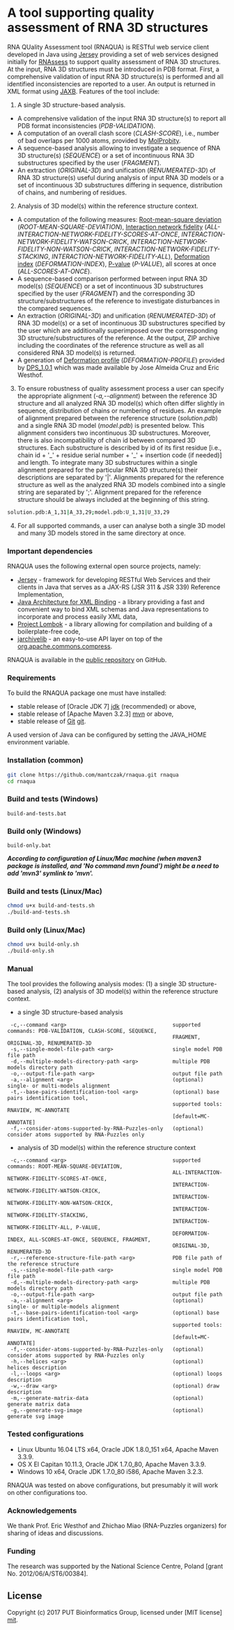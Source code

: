 # A tool supporting quality assessment of RNA 3D structures

RNA QUality Assessment tool (RNAQUA) is RESTful web service client developed in Java using [Jersey][jersey] providing a set of web services designed initially for [RNAssess][rnassess] to support quality assessment of RNA 3D structures. At the input, RNA 3D structures must be introduced in PDB format. First, a comprehensive validation of input RNA 3D structure(s) is performed and all identified inconsistencies are reported to a user. An output is returned in XML format using [JAXB][jaxb]. Features of the tool include:

1. A single 3D structure-based analysis.
  - A comprehensive validation of the input RNA 3D structure(s) to report all PDB format inconsistencies (*PDB-VALIDATION*). 
  - A computation of an overall clash score (*CLASH-SCORE*), i.e., number of bad overlaps per 1000 atoms, provided by [MolProbity][molprobity].
  - A sequence-based analysis allowing to investigate a sequence of RNA 3D structure(s) (*SEQUENCE*) or a set of incontinuous RNA 3D substructures specified by the user (*FRAGMENT*).
  - An extraction (*ORIGINAL-3D*) and unification (*RENUMERATED-3D*) of RNA 3D structure(s) useful during analysis of input RNA 3D models or a set of incontinuous 3D substructures differing in sequence, distribution of chains, and numbering of residues.

2. Analysis of 3D model(s) within the reference structure context.
  - A computation of the following measures: [Root-mean-square deviation][rmsd] (*ROOT-MEAN-SQUARE-DEVIATION*), [Interaction network fidelity][inf] (*ALL-INTERACTION-NETWORK-FIDELITY-SCORES-AT-ONCE*,
*INTERACTION-NETWORK-FIDELITY-WATSON-CRICK*, *INTERACTION-NETWORK-FIDELITY-NON-WATSON-CRICK*, *INTERACTION-NETWORK-FIDELITY-STACKING*, *INTERACTION-NETWORK-FIDELITY-ALL*), [Deformation index][inf] (*DEFORMATION-INDEX*), [P-value][pvalue] (*P-VALUE*), all scores at once (*ALL-SCORES-AT-ONCE*).
  - A sequence-based comparison performed between input RNA 3D model(s) (*SEQUENCE*) or a set of incontinuous 3D substructures specified by the user (*FRAGMENT*) and the corresponding 3D structure/substructures of the reference to investigate disturbances in the compared sequences.
  - An extraction (*ORIGINAL-3D*) and unification (*RENUMERATED-3D*) of RNA 3D model(s) or a set of incontinuous 3D substructures specified by the user which are additionally superimposed over the corresponding 3D structure/substructures of the reference. At the output, ZIP archive including the coordinates of the reference structure as well as all considered RNA 3D model(s) is returned.   
  - A generation of [Deformation profile][inf] (*DEFORMATION-PROFILE*) provided by [DPS_1.0.1][inf] which was made available by Jose Almeida Cruz and Eric Westhof.
  
3. To ensure robustness of quality assessment process a user can specify the appropriate alignment (*-a,--alignment*) between the reference 3D structure and all analyzed RNA 3D model(s) which often differ slightly in sequence, distribution of chains or numbering of residues. An example of alignment prepared between the reference structure (*solution.pdb*) and a single RNA 3D model (*model.pdb*) is presented below. This alignment considers two incontinuous 3D substructures. Moreover, there is also incompatibility of chain id between compared 3D structures. Each substructure is described by id of its first residue [i.e., chain id + '\_' + residue serial number + '\_' + insertion code (if needed)] and length. To integrate many 3D substructures within a single alignment prepared for the particular RNA 3D structure(s) their descriptions are separated by '|'. Alignments prepared for the reference structure as well as the analyzed RNA 3D models combined into a single string are separated by ';'. Alignment prepared for the reference structure should be always included at the beginning of this string. 
```sh
solution.pdb:A_1,31|A_33,29;model.pdb:U_1,31|U_33,29
```
  
4. For all supported commands, a user can analyse both a single 3D model and many 3D models stored in the same directory at once.
  
### Important dependencies

RNAQUA uses the following external open source projects, namely:

- [Jersey][jersey] - framework for developing RESTful Web Services and their clients in Java that serves as a JAX-RS (JSR 311 & JSR 339) Reference Implementation,
- [Java Architecture for XML Binding][jaxb] - a library providing a fast and convenient way to bind XML schemas and Java representations to incorporate and process easily XML data,
- [Project Lombok][lombok] - a library allowing for compilation and building of a boilerplate-free code,
- [jarchivelib][jarchivelib] - an easy-to-use API layer on top of the [org.apache.commons.compress][org.apache.commons.compress].

RNAQUA is available in the [public repository][rnaqua] on GitHub.

### Requirements

To build the RNAQUA package one must have installed: 

- stable release of [Oracle JDK 7] [jdk] (recommended) or above, 
- stable release of [Apache Maven 3.2.3] [mvn] or above, 
- stable release of [Git] [git]. 

A used version of Java can be configured by setting the JAVA_HOME environment variable.

### Installation (common)

```sh
git clone https://github.com/mantczak/rnaqua.git rnaqua
cd rnaqua
```

### Build and tests (Windows)

```
build-and-tests.bat
```

### Build only (Windows)

```
build-only.bat
```

**_According to configuration of Linux/Mac machine (when maven3 package is installed, and 'No command mvn found') might be a need to add 'mvn3' symlink to 'mvn'._**

### Build and tests (Linux/Mac)

```sh
chmod u+x build-and-tests.sh
./build-and-tests.sh
```

### Build only (Linux/Mac)

```sh
chmod u+x build-only.sh
./build-only.sh
```

### Manual

The tool provides the following analysis modes: (1) a single 3D structure-based analysis, (2) analysis of 3D model(s) within the reference structure context.

- a single 3D structure-based analysis

```
 -c,--command <arg>                                  supported commands: PDB-VALIDATION, CLASH-SCORE, SEQUENCE, 
                                                     FRAGMENT, ORIGINAL-3D, RENUMERATED-3D
 -s,--single-model-file-path <arg>                   single model PDB file path
 -d,--multiple-models-directory-path <arg>           multiple PDB models directory path
 -o,--output-file-path <arg>                         output file path
 -a,--alignment <arg>                                (optional) single- or multi-models alignment
 -t,--base-pairs-identification-tool <arg>           (optional) base pairs identification tool, 
                                                     supported tools: RNAVIEW, MC-ANNOTATE 
                                                     [default=MC-ANNOTATE]
 -f,--consider-atoms-supported-by-RNA-Puzzles-only   (optional) consider atoms supported by RNA-Puzzles only
```

- analysis of 3D model(s) within the reference structure context
  
```
 -c,--command <arg>                                  supported commands: ROOT-MEAN-SQUARE-DEVIATION, 
                                                     ALL-INTERACTION-NETWORK-FIDELITY-SCORES-AT-ONCE,
                                                     INTERACTION-NETWORK-FIDELITY-WATSON-CRICK, 
                                                     INTERACTION-NETWORK-FIDELITY-NON-WATSON-CRICK,
                                                     INTERACTION-NETWORK-FIDELITY-STACKING, 
                                                     INTERACTION-NETWORK-FIDELITY-ALL, P-VALUE, 
                                                     DEFORMATION-INDEX, ALL-SCORES-AT-ONCE, SEQUENCE, FRAGMENT, 
                                                     ORIGINAL-3D, RENUMERATED-3D
 -r,--reference-structure-file-path <arg>            PDB file path of the reference structure
 -s,--single-model-file-path <arg>                   single model PDB file path
 -d,--multiple-models-directory-path <arg>           multiple PDB models directory path
 -o,--output-file-path <arg>                         output file path
 -a,--alignment <arg>                                (optional) single- or multiple-models alignment
 -t,--base-pairs-identification-tool <arg>           (optional) base pairs identification tool, 
                                                     supported tools: RNAVIEW, MC-ANNOTATE  
                                                     [default=MC-ANNOTATE]
 -f,--consider-atoms-supported-by-RNA-Puzzles-only   (optional) consider atoms supported by RNA-Puzzles only
 -h,--helices <arg>                                  (optional) helices description
 -l,--loops <arg>                                    (optional) loops description
 -w,--draw <arg>                                     (optional) draw description
 -m,--generate-matrix-data                           (optional) generate matrix data
 -g,--generate-svg-image                             (optional) generate svg image
```

### Tested configurations

- Linux Ubuntu 16.04 LTS x64, Oracle JDK 1.8.0_151 x64, Apache Maven 3.3.9.
- OS X El Capitan 10.11.3, Oracle JDK 1.7.0_80, Apache Maven 3.3.9.
- Windows 10 x64, Oracle JDK 1.7.0_80 i586, Apache Maven 3.2.3.

RNAQUA was tested on above configurations, but presumably it will work on other configurations too.

### Acknowledgements

We thank Prof. Eric Westhof and Zhichao Miao (RNA-Puzzles organizers) for sharing of ideas and discussions.

### Funding

The research was supported by the National Science Centre, Poland [grant No. 2012/06/A/ST6/00384].

License
----
Copyright (c) 2017 PUT Bioinformatics Group, licensed under [MIT license] [mit].

   [jersey]: https://jersey.github.io/
   [jaxb]: https://github.com/javaee/jaxb-v2
   [lombok]: https://projectlombok.org/
   [jarchivelib]: http://rauschig.org/jarchivelib/
   [org.apache.commons.compress]: http://commons.apache.org/proper/commons-compress/
   [jdk]: http://java.oracle.com/
   [mvn]: http://maven.apache.org/
   [git]: http://git-scm.com/
   [rnaqua]: https://github.com/mantczak/rnaqua.git
   [mit]: http://opensource.org/licenses/mit-license.php
   [molprobity]: http://scripts.iucr.org/cgi-bin/paper?S0907444909042073
   [rmsd]: http://scripts.iucr.org/cgi-bin/paper?S0567739476001873
   [inf]: https://dx.doi.org/10.1261%2Frna.1700409
   [pvalue]: https://dx.doi.org/10.1261%2Frna.1837410
   [rnassess]: https://doi.org/10.1093/nar/gkv557
